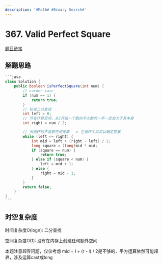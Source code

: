 ```yaml
---
description: '#Math# #Binary Search#'
---
```


# 367. Valid Perfect Square

[题目链接](https://leetcode.com/problems/valid-perfect-square/description/)

## 解题思路

````java
```java
class Solution {
    public boolean isPerfectSquare(int num) {
        // corner case 
        if (num == 1) {
            return true;
        }
        // 标准二分查找
        int left = 0;
        // 节省计算空间，从2开始一个数的平方数的一半一定会大于其本身
        int right = num / 2;

        // 出循环时不需要任何元素 --> 在循环中就可以确定答案
        while (left <= right) {
            int mid = left + (right - left) / 2;
            long square = (long)mid * mid;
            if (square == num) {
                return true;
            } else if (square < num) {
                left = mid + 1;
            } else {
                right = mid - 1;
            }
        }
        return false;
    }
}
```
````

## 时空复杂度

时间复杂度O(logn): 二分查找

空间复杂度O(1): 没有在内存上创建任何额外空间

本题注意超界问题，仅仅考虑 mid = l + (r - l) / 2是不够的，平方运算依然可能超界，涉及运算cast成long
